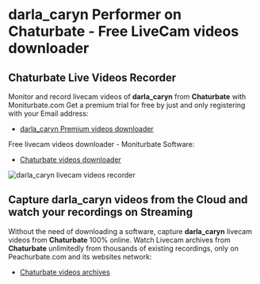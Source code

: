 # darla_caryn Performer on Chaturbate - Free LiveCam videos downloader

## Chaturbate Live Videos Recorder

Monitor and record livecam videos of **darla_caryn** from **Chaturbate** with Moniturbate.com
Get a premium trial for free by just and only registering with your Email address:
* [darla_caryn Premium videos downloader](https://moniturbate.com/request-demo-licence-key.html)

Free livecam videos downloader - Moniturbate Software:
* [Chaturbate videos downloader](https://moniturbate.com/moniturbate-download-software.html)

![darla_caryn livecam videos recorder](https://peachurnet.com/templates/moniturbate-software.png)


## Capture darla_caryn videos from the Cloud and watch your recordings on Streaming

Without the need of downloading a software, capture **darla_caryn** livecam videos from **Chaturbate** 100% online.
Watch Livecam archives from **Chaturbate** unlimitedly from thousands of existing recordings, only on Peachurbate.com and its websites network:
* [Chaturbate videos archives](https://peachurnet.com/)